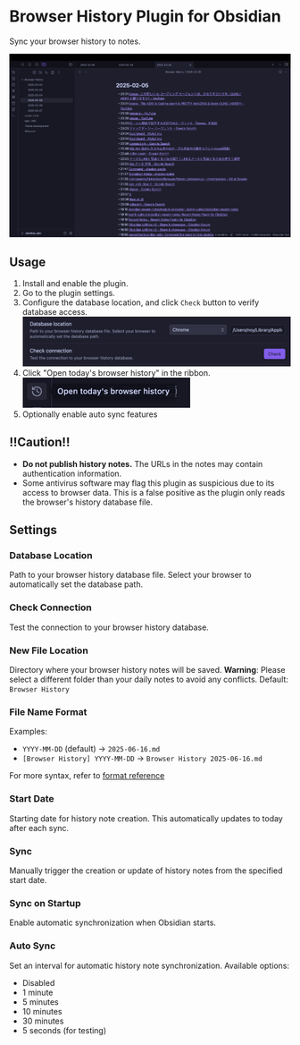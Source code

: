 # Browser History Plugin for Obsidian

Sync your browser history to notes.

<img src="assets/browser_history_preview.png" alt="Browser History" width="600"/>

## Usage

1. Install and enable the plugin.
2. Go to the plugin settings.
3. Configure the database location, and click `Check` button to verify database access.
    <img src="assets/browser_history_setting.png" alt="Settings" width="600"/>
4. Click "Open today's browser history" in the ribbon.  
    <img src="assets/browser_history_ribbon.png" alt="Ribbon" width="300"/>
5. Optionally enable auto sync features

## !!Caution!!
- **Do not publish history notes.** The URLs in the notes may contain authentication information.
- Some antivirus software may flag this plugin as suspicious due to its access to browser data. This is a false positive as the plugin only reads the browser's history database file.

## Settings

### Database Location
Path to your browser history database file. Select your browser to automatically set the database path.

### Check Connection
Test the connection to your browser history database.

### New File Location
Directory where your browser history notes will be saved. **Warning**: Please select a different folder than your daily notes to avoid any conflicts. Default: `Browser History`

### File Name Format
Examples:
- `YYYY-MM-DD` (default) → `2025-06-16.md`
- `[Browser History] YYYY-MM-DD` → `Browser History 2025-06-16.md`

For more syntax, refer to [format reference](https://momentjs.com/docs/#/displaying/format/)

### Start Date
Starting date for history note creation. This automatically updates to today after each sync.

### Sync
Manually trigger the creation or update of history notes from the specified start date.

### Sync on Startup
Enable automatic synchronization when Obsidian starts.

### Auto Sync
Set an interval for automatic history note synchronization. Available options:
- Disabled
- 1 minute
- 5 minutes
- 10 minutes
- 30 minutes
- 5 seconds (for testing)
